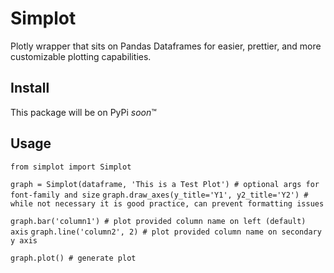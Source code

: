 # Simplot
Plotly wrapper that sits on Pandas Dataframes for easier, prettier, and more customizable plotting capabilities.

## Install
This package will be on PyPi *soon*™

## Usage

`from simplot import Simplot`

`graph = Simplot(dataframe, 'This is a Test Plot') # optional args for font-family and size`
`graph.draw_axes(y_title='Y1', y2_title='Y2') # while not necessary it is good practice, can prevent formatting issues`

`graph.bar('column1') # plot provided column name on left (default) axis` 
`graph.line('column2', 2) # plot provided column name on secondary y axis`

`graph.plot() # generate plot ` 
